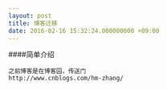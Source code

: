 ```yaml
---
layout: post
title: 博客迁移
date: 2016-02-16 15:32:24.000000000 +09:00
---
```


####简单介绍
```
之前博客是在博客园，传送门
http://www.cnblogs.com/hm-zhang/
```